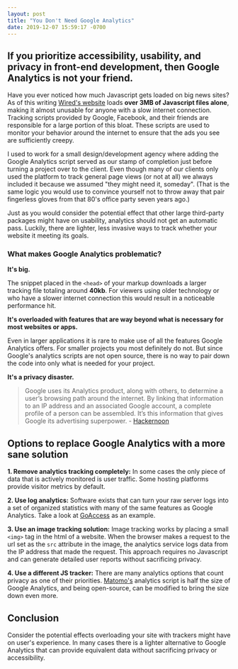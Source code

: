 ```yaml
---
layout: post
title: "You Don't Need Google Analytics"
date: 2019-12-07 15:59:17 -0700
---
```


## If you prioritize accessibility, usability, and privacy in front-end development, then Google Analytics is not your friend.
<!--more-->

Have you ever noticed how much Javascript gets loaded on big news sites? As of this writing [Wired's website](https://wired.com) loads __over 3MB of Javascript files alone__, making it almost unusable for anyone with a slow internet connection. Tracking scripts provided by Google, Facebook, and their friends are responsible for a large portion of this bloat. These scripts are used to monitor your behavior around the internet to ensure that the ads you see are sufficiently creepy.

I used to work for a small design/development agency where adding the Google Analytics script served as our stamp of completion just before turning a project over to the client. Even though many of our clients only used the platform to track general page views (or not at all) we always included it because we assumed "they might need it, someday". (That is the same logic you would use to convince yourself not to throw away that pair fingerless gloves from that 80's office party seven years ago.)

Just as you would consider the potential effect that other large third-party packages might have on usability, analytics should not get an automatic pass. Luckily, there are lighter, less invasive ways to track whether your website it meeting its goals.

### What makes Google Analytics problematic?

__It's big.__

The snippet placed in the `<head>` of your markup downloads a larger tracking file totaling around __40kb__. For viewers using older technology or who have a slower internet connection this would result in a noticeable performance hit.

__It's overloaded with features that are way beyond what is necessary for most websites or apps.__

Even in larger applications it is rare to make use of all the features Google Analytics offers. For smaller projects you most definitely do not. But since Google's analytics scripts are not open source, there is no way to pair down the code into only what is needed for your project.

__It's a privacy disaster.__

> Google uses its Analytics product, along with others, to determine a user’s browsing path around the internet. By linking that information to an IP address and an associated Google account, a complete profile of a person can be assembled. It’s this information that gives Google its advertising superpower. - [Hackernoon](https://hackernoon.com/data-privacy-concerns-with-google-b946f2b7afea)

## Options to replace Google Analytics with a more sane solution

__1. Remove analytics tracking completely:__ In some cases the only piece of data that is actively monitored is user traffic. Some hosting platforms provide visitor metrics by default.

__2. Use log analytics:__ Software exists that can turn your raw server logs into a set of organized statistics with many of the same features as Google Analytics. Take a look at [GoAccess](https://goaccess.io/) as an example.

__3. Use an image tracking solution:__ Image tracking works by placing a small `<img>` tag in the html of a website. When the browser makes a request to the url set as the `src` attribute in the image, the analytics service logs data from the IP address that made the request. This approach requires no Javascript and can generate detailed user reports without sacrificing privacy.

__4. Use a different JS tracker:__ There are many analytics options that count privacy as one of their priorities. [Matomo's](https://matomo.org/) analytics script is half the size of Google Analytics, and being open-source, can be modified to bring the size down even more.

## Conclusion

Consider the potential effects overloading your site with trackers might have on user's experience. In many cases there is a lighter alternative to Google Analytics that can provide equivalent data without sacrificing privacy or accessibility.
